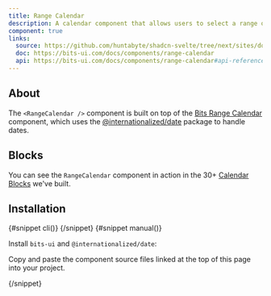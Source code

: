 ```yaml
---
title: Range Calendar
description: A calendar component that allows users to select a range of dates.
component: true
links:
  source: https://github.com/huntabyte/shadcn-svelte/tree/next/sites/docs/src/lib/registry/ui/range-calendar
  doc: https://bits-ui.com/docs/components/range-calendar
  api: https://bits-ui.com/docs/components/range-calendar#api-reference
---
```


<script>
	import ComponentPreview from "$lib/components/component-preview.svelte";
	import PMAddComp from "$lib/components/pm-add-comp.svelte";
	import PMInstall from "$lib/components/pm-install.svelte";
	import Steps from "$lib/components/steps.svelte";
	import InstallTabs from "$lib/components/install-tabs.svelte";
	import Step from "$lib/components/step.svelte";
</script>

<ComponentPreview name="range-calendar-demo">

<div></div>

</ComponentPreview>

## About

The `<RangeCalendar />` component is built on top of the [Bits Range Calendar](https://www.bits-ui.com/docs/components/range-calendar) component, which uses the [@internationalized/date](https://react-spectrum.adobe.com/internationalized/date/index.html) package to handle dates.

## Blocks

You can see the `RangeCalendar` component in action in the 30+ [Calendar Blocks](/docs/blocks/calendar) we've built.

## Installation

<InstallTabs>
{#snippet cli()}
<PMAddComp name="range-calendar" />
{/snippet}
{#snippet manual()}
<Steps>

<Step>

Install `bits-ui` and `@internationalized/date`:

</Step>

<PMInstall command="bits-ui @internationalized/date -D" />

<Step>

Copy and paste the component source files linked at the top of this page into your project.

</Step>

</Steps>
{/snippet}
</InstallTabs>
